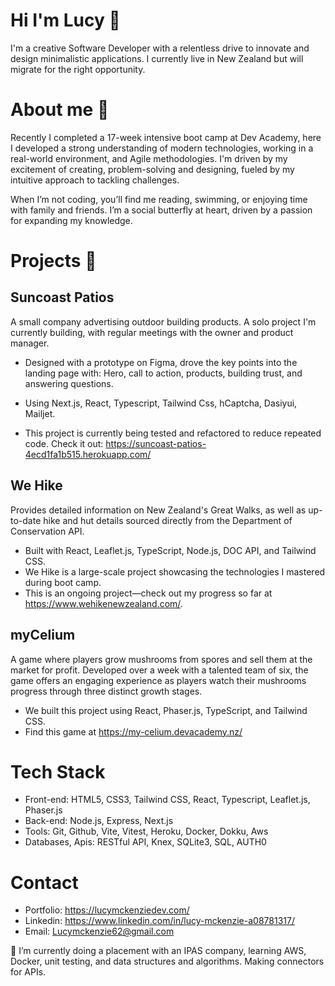 # Hi I'm Lucy 👋
I'm a creative Software Developer with a relentless drive to innovate and design minimalistic applications. I currently live in New Zealand but will migrate for the right opportunity. 

# About me 🌱
Recently I completed a 17-week intensive boot camp at Dev Academy, here I developed a strong understanding of modern technologies, working in a real-world environment, and Agile methodologies. I'm driven by my excitement of creating, problem-solving and designing, fueled by my intuitive approach to tackling challenges.

When I’m not coding, you’ll find me reading, swimming, or enjoying time with family and friends. I’m a social butterfly at heart, driven by a passion for expanding my knowledge.

# Projects 🔭
## Suncoast Patios
A small company advertising outdoor building products. A solo project I'm currently building, with regular meetings with the owner and product manager.

- Designed with a prototype on Figma, drove the key points into the landing page with: Hero, call to action, products, building trust, and answering questions.
- Using Next.js, React, Typescript, Tailwind Css, hCaptcha, Dasiyui, Mailjet.

- This project is currently being tested and refactored to reduce repeated code. Check it out: https://suncoast-patios-4ecd1fa1b515.herokuapp.com/
  
## We Hike
Provides detailed information on New Zealand's Great Walks, as well as up-to-date hike and hut details sourced directly from the Department of Conservation API. 

- Built with React, Leaflet.js, TypeScript, Node.js, DOC API, and Tailwind CSS. 
- We Hike is a large-scale project showcasing the technologies I mastered during boot camp.
- This is an ongoing project—check out my progress so far at https://www.wehikenewzealand.com/.

## myCelium 
A game where players grow mushrooms from spores and sell them at the market for profit. Developed over a week with a talented team of six, the game offers an engaging experience as players watch their mushrooms progress through three distinct growth stages. 

- We built this project using React, Phaser.js, TypeScript, and Tailwind CSS.
- Find this game at https://my-celium.devacademy.nz/

# Tech Stack
- Front-end: HTML5, CSS3, Tailwind CSS, React, Typescript, Leaflet.js, Phaser.js
- Back-end: Node.js, Express, Next.js
- Tools: Git, Github, Vite, Vitest, Heroku, Docker, Dokku, Aws
- Databases, Apis: RESTful API, Knex, SQLite3, SQL, AUTH0

# Contact 
- Portfolio: https://lucymckenziedev.com/
- Linkedin: https://www.linkedin.com/in/lucy-mckenzie-a08781317/
- Email: Lucymckenzie62@gmail.com

🌱 I’m currently doing a placement with an IPAS company, learning AWS, Docker, unit testing, and data structures and algorithms. Making connectors for APIs.


